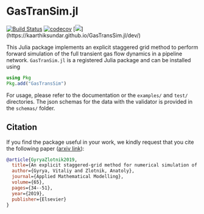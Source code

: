 # GasTranSim.jl
[![Build Status](https://github.com/kaarthiksundar/GasTranSim.jl/workflows/CI/badge.svg?branch=master)](https://github.com/kaarthiksundar/GasTranSim.jl/actions?query=workflow%3ACI) 
[![codecov](https://codecov.io/gh/kaarthiksundar/GasTranSim.jl/branch/master/graph/badge.svg)](https://codecov.io/gh/kaarthiksundar/GasTranSim.jl)
[![]([https://img.shields.io/badge/docs-latest-blue.svg](https://github.com/lanl-ansi/PowerModels.jl/workflows/Documentation/badge.svg))](https://kaarthiksundar.github.io/GasTransSim.jl/dev/)

This Julia package implements an explicit staggered grid method to perform forward simulation of the full transient gas flow dynamics in a pipeline network. 
``GasTranSim.jl`` is a registered Julia package and can be installed using

```julia 
using Pkg
Pkg.add("GasTransSim")
```

For usage, please refer to the documentation or the ``examples/`` and ``test/`` directories. The json schemas for the data with the validator is provided in the ``schemas/`` folder. 

## Citation
If you find the package useful in your work, we kindly request that you cite the following paper ([arxiv link](https://arxiv.org/abs/1803.00418)): 

```bibtex
@article{GyryaZlotnik2019,
  title={An explicit staggered-grid method for numerical simulation of large-scale natural gas pipeline networks},
  author={Gyrya, Vitaliy and Zlotnik, Anatoly},
  journal={Applied Mathematical Modelling},
  volume={65},
  pages={34--51},
  year={2019},
  publisher={Elsevier}
}
```
